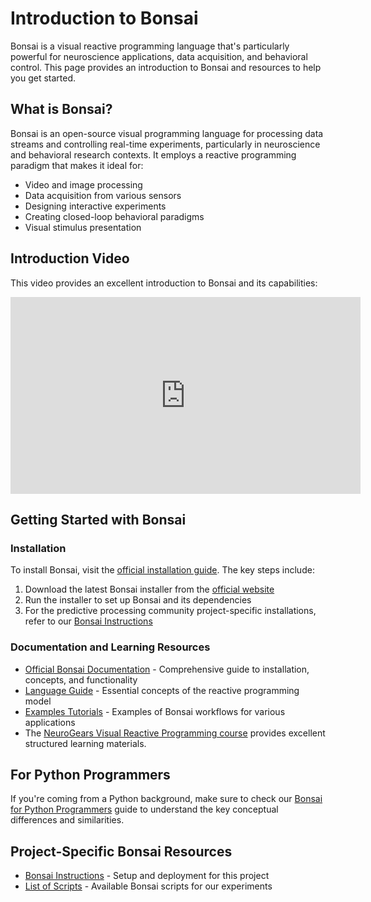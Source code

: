 # Introduction to Bonsai

Bonsai is a visual reactive programming language that's particularly powerful for neuroscience applications, data acquisition, and behavioral control. This page provides an introduction to Bonsai and resources to help you get started.

## What is Bonsai?

Bonsai is an open-source visual programming language for processing data streams and controlling real-time experiments, particularly in neuroscience and behavioral research contexts. It employs a reactive programming paradigm that makes it ideal for:

- Video and image processing
- Data acquisition from various sensors
- Designing interactive experiments
- Creating closed-loop behavioral paradigms
- Visual stimulus presentation

## Introduction Video

This video provides an excellent introduction to Bonsai and its capabilities:

<iframe width="560" height="315" src="https://www.youtube.com/embed/wPUCuSMCB-U" title="YouTube video player" frameborder="0" allow="accelerometer; autoplay; clipboard-write; encrypted-media; gyroscope; picture-in-picture" allowfullscreen></iframe>

## Getting Started with Bonsai

### Installation

To install Bonsai, visit the [official installation guide](https://bonsai-rx.org/docs/articles/installation.html). The key steps include:

1. Download the latest Bonsai installer from the [official website](https://bonsai-rx.org/)
2. Run the installer to set up Bonsai and its dependencies
3. For the predictive processing community project-specific installations, refer to our [Bonsai Instructions](bonsai_instructions.md)

### Documentation and Learning Resources

- [Official Bonsai Documentation](https://bonsai-rx.org/docs/articles/installation.html) - Comprehensive guide to installation, concepts, and functionality
- [Language Guide](https://bonsai-rx.org/docs/articles/observables.html) - Essential concepts of the reactive programming model
- [Examples Tutorials](https://bonsai-rx.org/docs/tutorials/acquisition.html) - Examples of Bonsai workflows for various applications
- The [NeuroGears Visual Reactive Programming course](https://neurogears.org/vrp-2022/) provides excellent structured learning materials.

## For Python Programmers

If you're coming from a Python background, make sure to check our [Bonsai for Python Programmers](bonsai_for_python_programmers.md) guide to understand the key conceptual differences and similarities.

## Project-Specific Bonsai Resources

- [Bonsai Instructions](bonsai_instructions.md) - Setup and deployment for this project
- [List of Scripts](list_scripts.md) - Available Bonsai scripts for our experiments